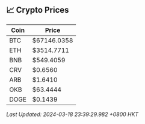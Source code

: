 ## 📈 Crypto Prices

| Coin | Price |
| ---- | ----- |
| BTC | $67146.0358 |
| ETH | $3514.7711 |
| BNB | $549.4059 |
| CRV | $0.6560 |
| ARB | $1.6410 |
| OKB | $63.4444 |
| DOGE | $0.1439 |

_Last Updated: 2024-03-18 23:39:29.982 +0800 HKT_
